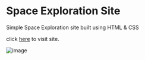 # Space Exploration Site
Simple Space Exploration site built using HTML &amp; CSS

click <a href="spacexexplore.netlify.app">here</a> to visit site.

![image](https://user-images.githubusercontent.com/52499108/210936193-141eaa07-f5ff-42f0-8a13-c0ac22a1c183.png)



